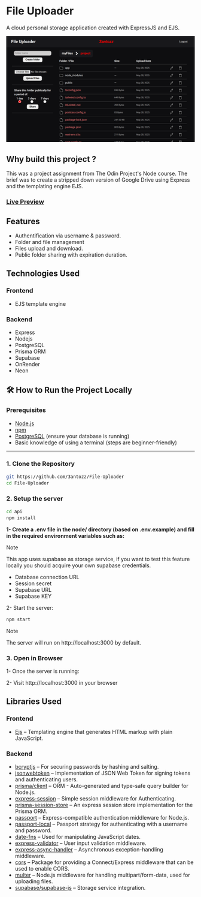 # File Uploader

A cloud personal storage application created with ExpressJS and EJS.

![Interface](./public//showcase/interface.png)

## Why build this project ?

This was a project assignment from The Odin Project's Node course. The brief was to create a stripped down version of Google Drive using Express and the templating engine EJS.

### [Live Preview](file-uploader-ifat.onrender.com/)

## Features

- Authentification via username & password.
- Folder and file management
- Files upload and download.
- Public folder sharing with expiration duration.

## Technologies Used

### Frontend

- EJS template engine

### Backend

- Express
- Nodejs
- PostgreSQL
- Prisma ORM
- Supabase
- OnRender
- Neon

## 🛠️ How to Run the Project Locally

### Prerequisites

- [Node.js](https://nodejs.org/)
- [npm](https://www.npmjs.com/)
- [PostgreSQL](https://www.postgresql.org/) (ensure your database is running)
- Basic knowledge of using a terminal (steps are beginner-friendly)

---

### 1. Clone the Repository

```bash
git https://github.com/3antozz/File-Uploader
cd File-Uploader
```

### 2. Setup the server

```bash
cd api
npm install
```

**1- Create a .env file in the node/ directory (based on .env.example) and fill in the required environment variables such as:** 

> [!NOTE]
> This app uses supabase as storage service, if you want to test this feature locally you should acquire your own supabase credentials.

* Database connection URL
* Session secret
* Supabase URL
* Supabase KEY

2- Start the server:

```bash
npm start
```
> [!NOTE]
> The server will run on http://localhost:3000 by default.

### 3. Open in Browser

1- Once the server is running:

2- Visit http://localhost:3000 in your browser

## Libraries Used


### Frontend

- [Ejs](https://www.npmjs.com/package/ejs) –  Templating engine that generates HTML markup with plain JavaScript.

### Backend

- [bcryptjs](https://www.npmjs.com/package/bcryptjs) – For securing passwords by hashing and salting.
- [jsonwebtoken](https://www.npmjs.com/package/jsonwebtoken) – Implementation of JSON Web Token for signing tokens and authenticating users.
- [prisma/client](https://www.npmjs.com/package/@prisma/client) – ORM - Auto-generated and type-safe query builder for Node.js.
- [express-session](https://www.npmjs.com/package/express-session) – Simple session middleware for Authenticating.
- [prisma-session-store](https://www.npmjs.com/package/@quixo3/prisma-session-store) – An express session store implementation for the Prisma ORM.
- [passport](https://www.npmjs.com/package/passport) – Express-compatible authentication middleware for Node.js.
- [passport-local](https://www.npmjs.com/package/passport-local) –  Passport strategy for authenticating with a username and password.
- [date-fns](https://date-fns.org/docs/Getting-Started) – Used for manipulating JavaScript dates.
- [express-validator](https://www.npmjs.com/package/express-validator) – User input validation middleware.
- [express-async-handler](https://www.npmjs.com/package/express-async-handler) – Asynchronous exception-handling middleware.
- [cors](https://www.npmjs.com/package/cors) – Package for providing a Connect/Express middleware that can be used to enable CORS.
- [multer](https://www.npmjs.com/package/multer) – Node.js middleware for handling multipart/form-data, used for uploading files.
- [supabase/supabase-js](https://www.npmjs.com/package/@supabase/supabase-js) – Storage service integration.
